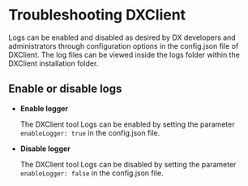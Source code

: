 # Troubleshooting DXClient

Logs can be enabled and disabled as desired by DX developers and administrators through configuration options in the config.json file of DXClient. The log files can be viewed inside the logs folder within the DXClient installation folder.

## Enable or disable logs

-   **Enable logger**

    The DXClient tool Logs can be enabled by setting the parameter `enableLogger: true` in the config.json file.

-   **Disable logger**

    The DXClient tool Logs can be disabled by setting the parameter `enableLogger: false` in the config.json file.



<!-- ???Info "Related information:"

[DXClient](../containerization/dxclient.md) -->

